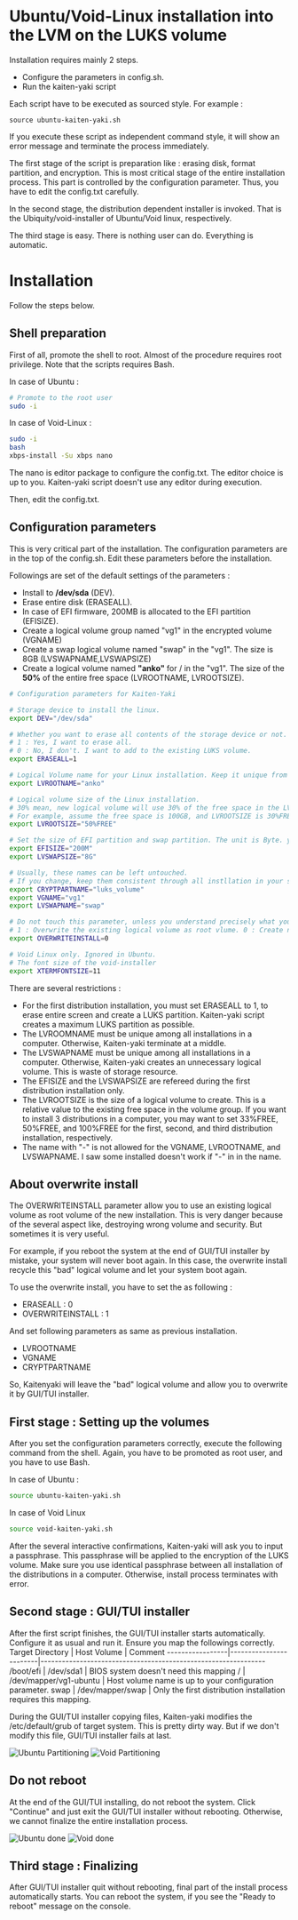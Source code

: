# Ubuntu/Void-Linux installation into the LVM on the LUKS volume

Installation requires mainly 2 steps. 
 
- Configure the parameters in config.sh.
- Run the kaiten-yaki script

Each script have to be executed as sourced style. For example :
```shell
source ubuntu-kaiten-yaki.sh
```
If you execute these script as independent command style, it will show an error message and terminate the process immediately. 

The first stage of the script is preparation like : erasing disk, format partition, and encryption. This is most critical stage of the entire installation process. This part is controlled by the configuration parameter. Thus, you have to edit the config.txt carefully. 

In the second stage, the distribution dependent installer is invoked. That is the Ubiquity/void-installer of Ubuntu/Void linux, respectively. 

The third stage is easy. There is nothing user can do. Everything is automatic. 
# Installation
Follow the steps below. 

## Shell preparation
First of all, promote the shell to root. Almost of the procedure requires root privilege. Note that the scripts requires Bash. 

In case of Ubuntu :
```bash
# Promote to the root user
sudo -i
```
In case of Void-Linux : 
```bash
sudo -i
bash
xbps-install -Su xbps nano
```
The nano is editor package to configure the config.txt. The editor choice is up to you. Kaiten-yaki script doesn't use any editor during execution.

Then, edit the config.txt. 

## Configuration parameters
This is very critical part of the installation. The configuration parameters are in the top of the config.sh. Edit these parameters before the installation. 

Followings are set of the default settings of the parameters : 
- Install to  **/dev/sda** (DEV).
- Erase entire disk (ERASEALL).
- In case of EFI firmware, 200MB is allocated to the EFI partition (EFISIZE).
- Create a logical volume group named "vg1" in the encrypted volume (VGNAME)
- Create a swap logical volume named "swap" in the "vg1". The size is 8GB (LVSWAPNAME,LVSWAPSIZE)
- Create a logical volume named **"anko"** for / in the "vg1". The size of the **50%** of the entire free space (LVROOTNAME, LVROOTSIZE).

```bash
# Configuration parameters for Kaiten-Yaki 

# Storage device to install the linux.  
export DEV="/dev/sda"

# Whether you want to erase all contents of the storage device or not.
# 1 : Yes, I want to erase all.
# 0 : No, I don't. I want to add to the existing LUKS volume. 
export ERASEALL=1

# Logical Volume name for your Linux installation. Keep it unique from other distribution.
export LVROOTNAME="anko"

# Logical volume size of the Linux installation.
# 30% mean, new logical volume will use 30% of the free space in the LVM volume group.
# For example, assume the free space is 100GB, and LVROOTSIZE is 30%FREE. Script will create 30GB logical volume.  
export LVROOTSIZE="50%FREE"

# Set the size of EFI partition and swap partition. The unit is Byte. you can use M,G... notation.
export EFISIZE="200M"
export LVSWAPSIZE="8G"

# Usually, these names can be left untouched. 
# If you change, keep them consistent through all instllation in your system.
export CRYPTPARTNAME="luks_volume"
export VGNAME="vg1"
export LVSWAPNAME="swap"

# Do not touch this parameter, unless you understand precisely what you are doing.
# 1 : Overwrite the existing logical volume as root vlume. 0 : Create new logical volume as root volume. 
export OVERWRITEINSTALL=0

# Void Linux only. Ignored in Ubuntu.
# The font size of the void-installer
export XTERMFONTSIZE=11
```

There are several restrictions : 
- For the first distribution installation, you must set ERASEALL to 1, to erase entire screen and create a LUKS partition. Kaiten-yaki script creates a maximum LUKS partition as possible. 
- The LVROOMNAME must be unique among all installations in a computer. Otherwise, Kaiten-yaki terminate at a middle. 
- The LVSWAPNAME must be unique among all installations in a computer. Otherwise, Kaiten-yaki creates an unnecessary logical volume. This is waste of storage resource. 
- The EFISIZE and the LVSWAPSIZE are refereed during the first distribution installation only. 
- The LVROOTSIZE is the size of a logical volume to create. This is a relative value to the existing free space in the volume group. If you want to install 3 distributions in a computer, you may want to set 33%FREE, 50%FREE, and 100%FREE for the first, second, and third distribution installation, respectively. 
- The name with "-" is not allowed for the VGNAME, LVROOTNAME, and LVSWAPNAME. I saw some installed doesn't work if "-" in in the name. 
## About overwrite install
The OVERWRITEINSTALL parameter allow you to use an existing logical volume as root volume of the new installation.
This is very danger because of the several aspect like, destroying wrong volume and security. But sometimes it is
very useful. 

For example, if you reboot the system at the end of GUI/TUI installer by mistake, your system will never boot again. 
In this case, the overwrite install recycle this "bad" logical volume and let your system boot again. 

To use the overwrite install, you have to set the as following : 
- ERASEALL : 0
- OVERWRITEINSTALL : 1

And set following parameters as same as previous installation. 
- LVROOTNAME
- VGNAME
- CRYPTPARTNAME

So, Kaitenyaki will leave the "bad" logical volume and allow you to overwrite it by GUI/TUI installer. 
## First stage : Setting up the volumes
After you set the configuration parameters correctly, execute the following command from the shell. Again, you have to be promoted as root user, and you have to use Bash.  

In case of Ubuntu :
```bash
source ubuntu-kaiten-yaki.sh
```

In case of Void Linux
```bash
source void-kaiten-yaki.sh
```
After the several interactive confirmations, Kaiten-yaki will ask you to input a passphrase. This passphrase will be applied to the encryption of the LUKS volume. Make sure you use identical passphrase between all installation of the distributions  in a computer. Otherwise, install process terminates with error.  

## Second stage : GUI/TUI installer
After the first script finishes, the GUI/TUI installer starts automatically. Configure it as usual and run it. Ensure you map the followings correctly.
Target Directory | Host Volume            | Comment
-----------------|------------------------|---------------------------------------------------------------
/boot/efi        | /dev/sda1              | BIOS system doesn't need this mapping
/                | /dev/mapper/vg1-ubuntu | Host volume name is up to your configuration parameter.
swap             | /dev/mapper/swap       | Only the first distribution installation requires this mapping.

During the GUI/TUI installer copying files, Kaiten-yaki modifies the /etc/default/grub of target system. This is pretty dirty way. But if we don't modify this file, GUI/TUI installer fails at last. 

![Ubuntu Partitioning](image/ubuntu_partitioning.png)
![Void Partitioning](image/void_partitioning.png)

## Do not reboot
At the end of the GUI/TUI installing, do not reboot the system. Click "Continue" and just exit the GUI/TUI installer without rebooting. Otherwise, we cannot finalize the entire installation process. 

![Ubuntu done](image/ubuntu_done.png)
![Void done](image/void_done.png)

## Third stage : Finalizing
After GUI/TUI installer quit without rebooting, final part of the install process automatically starts. You can reboot the system, if you see the "Ready to reboot" message on the console. 

